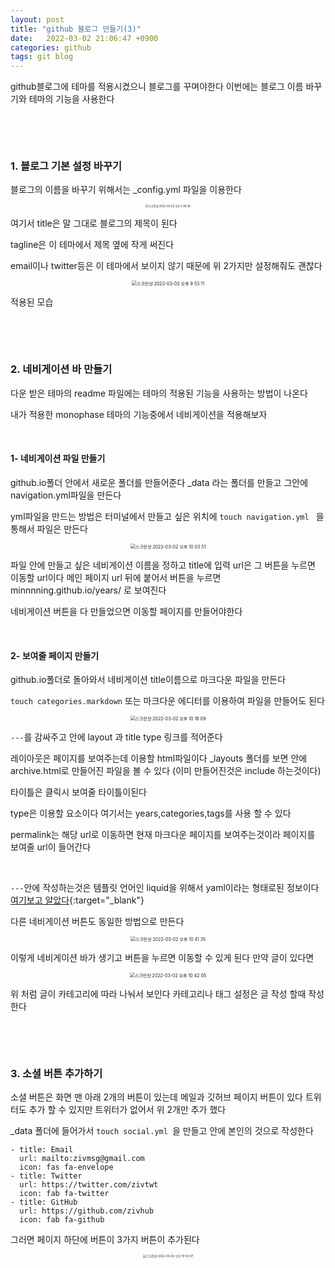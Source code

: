 ```yaml
---
layout: post
title: "github 블로그 만들기(3)"
date:   2022-03-02 21:06:47 +0900
categories: github
tags: git blog
---
```


github블로그에 테마를 적용시켰으니 블로그를 꾸며야한다 이번에는 블로그 이름 바꾸기와 테마의 기능을 사용한다

&nbsp;

&nbsp;

### 1. 블로그 기본 설정 바꾸기

블로그의 이름을 바꾸기 위해서는 _config.yml 파일을 이용한다

<center>
<img alt="스크린샷 2022-03-02 오후 9 29 39" src="https://user-images.githubusercontent.com/80758613/156361954-73c24192-7721-4d46-a5ec-b9759b8ac676.png" style="zoom:30%;">
</center>

여기서 title은 말 그대로 블로그의 제목이 된다

tagline은 이 테마에서 제목 옆에 작게 써진다

email이나 twitter등은 이 테마에서 보이지 않기 때문에 위 2가지만 설정해줘도 괜찮다

<center>
<img alt="스크린샷 2022-03-02 오후 9 53 11" src="https://user-images.githubusercontent.com/80758613/156366021-e36b445e-2c63-400a-af1f-9e681aace316.png" style="zoom:50%;">
</center>

적용된 모습

&nbsp;

&nbsp;

### 2. 네비게이션 바 만들기

다운 받은 테마의 readme 파일에는 테마의 적용된 기능을 사용하는 방법이 나온다

내가 적용한 monophase 테마의 기능중에서 네비게이션을 적용해보자

&nbsp;

#### 1- 네비게이션 파일 만들기

github.io폴더 안에서 새로운 폴더를 만들어준다 _data 라는 폴더를 만들고 그안에 navigation.yml파일을 만든다

yml파일을 만드는 방법은 터미널에서 만들고 싶은 위치에 `touch navigation.yml ` 을 통해서 파일은 만든다

<center>
<img alt="스크린샷 2022-03-02 오후 10 03 51" src="https://user-images.githubusercontent.com/80758613/156366873-9b9f7226-a1d6-4b3b-929e-1b5749507149.png" style="zoom:50%;">
</center>

파일 안에 만들고 싶은 네비게이션 이름을 정하고 title에 입력 url은 그 버튼을 누르면 이동할 url이다 메인 페이지 url 뒤에 붙어서 버튼을 누르면 minnnning.github.io/years/ 로 보여진다

네비게이션 버튼을 다 만들었으면 이동할 페이지를 만들어야한다

&nbsp;

#### 2- 보여줄 페이지 만들기

github.io폴더로 돌아와서 네비게이션 title이름으로 마크다운 파일을 만든다

`touch categories.markdown` 또는 마크다운 에디터를 이용하여 파일을 만들어도 된다

<center>
<img alt="스크린샷 2022-03-02 오후 10 18 09" src="https://user-images.githubusercontent.com/80758613/156369122-8513966a-b9bf-4667-a8b6-96b58efd8bde.png" style="zoom:50%;">
</center>

`---`를 감싸주고 안에 layout 과 title type 링크를 적어준다

레이아웃은 페이지를 보여주는데 이용할 html파일이다 _layouts 폴더를 보면 안에 archive.html로 만들어진 파일을 볼 수 있다 (이미 만들어진것은 include 하는것이다)

타이틀은 클릭시 보여줄 타이틀이된다

type은 이용할 요소이다 여기서는 years,categories,tags를 사용 할 수 있다

permalink는 해당 url로 이동하면 현재 마크다운 페이지를 보여주는것이라 페이지를 보여줄 url이 들어간다

&nbsp;

`---`안에 작성하는것은 템플릿 언어인 liquid을 위해서 yaml이라는 형태로된 정보이다 [여기보고 알았다](https://velog.io/@kasterra/Github-블로그-만들기-첫걸음-Jekyll-기초){:target="_blank"}

다른 네비게이션 버튼도 동일한 방법으로 만든다

<center>
<img alt="스크린샷 2022-03-02 오후 10 41 35" src="https://user-images.githubusercontent.com/80758613/156373036-d338e15e-aa80-426a-bcf8-a1a66373ba90.png" style="zoom:50%;">
</center>

이렇게 네비게이션 바가 생기고 버튼을 누르면 이동할 수 있게 된다 만약 글이 있다면

<center>
<img alt="스크린샷 2022-03-02 오후 10 42 05" src="https://user-images.githubusercontent.com/80758613/156373257-0e126acc-623c-4ef9-9601-2b428d47affe.png" style="zoom:50%;">
</center>

위 처럼 글이 카테고리에 따라 나눠서 보인다 카테고리나 태그 설정은 글 작성 할때 작성한다

&nbsp;

&nbsp;

###  3. 소셜 버튼 추가하기

소셜 버튼은 화면 맨 아래 2개의 버튼이 있는데 메일과 깃허브 페이지 버튼이 있다 트위터도 추가 할 수 있지만 트위터가 없어서 위 2개만 추가 했다

_data 폴더에 들어가서 `touch social.yml `을 만들고 안에 본인의 것으로 작성한다

```
- title: Email
  url: mailto:zivmsg@gmail.com
  icon: fas fa-envelope
- title: Twitter
  url: https://twitter.com/zivtwt
  icon: fab fa-twitter
- title: GitHub
  url: https://github.com/zivhub
  icon: fab fa-github
```



그러면 페이지 하단에 버튼이 3가지 버튼이 추가된다

<center>
<img alt="스크린샷 2022-03-02 오후 10 53 07" src="https://user-images.githubusercontent.com/80758613/156374816-f351ac0c-6f6d-4755-93c8-fe765e664be6.png" style="zoom:33%;">
</center>

